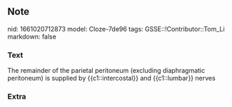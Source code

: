 ## Note
nid: 1661020712873
model: Cloze-7de96
tags: GSSE::!Contributor::Tom_Li
markdown: false

### Text
<div>
  The remainder of the parietal peritoneum (excluding diaphragmatic
  peritoneum) is supplied by {{c1::intercostal}} and {{c1::lumbar}}
  nerves
</div>

### Extra

